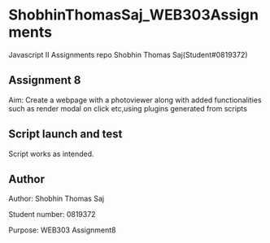 # ShobhinThomasSaj_WEB303Assignments
Javascript II Assignments repo Shobhin Thomas Saj(Student#0819372)

## Assignment 8
Aim: Create a webpage with a photoviewer along with added functionalities such as render modal on click etc,using plugins generated from scripts
## Script launch and test
Script works as intended.

## Author

Author: Shobhin Thomas Saj

Student number: 0819372

Purpose: WEB303 Assignment8

